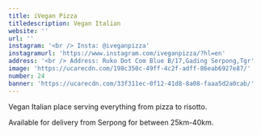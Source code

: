 ```yaml
---
title: iVegan Pizza
titledescription: Vegan Italian
website: ''
url: ''
instagram: '<br /> Insta: @iveganpizza'
instagramurl: 'https://www.instagram.com/iveganpizza/?hl=en'
address: '<br /> Address: Ruko Dot Com Blue B/17,Gading Serpong,Tgr'
image: 'https://ucarecdn.com/198c350c-49ff-4c2f-adff-86eab6927e87/'
number: 24
banner: 'https://ucarecdn.com/33f311ec-0f12-41d8-8a08-faaa5d2a0cab/'
---
```

Vegan Italian place serving everything from pizza to risotto. 

Available for delivery from Serpong for between 25km-40km.
